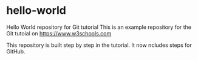# hello-world
Hello World repository for Git tutorial
This is an example repository for the Git tutoial on https://www.w3schools.com

This repository is built step by step in the tutorial.
It now ncludes steps for GitHub.
